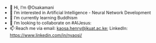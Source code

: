 - 👋 Hi, I’m @Osakamani
- 👀 I’m interested in Artificial Intelligence - Neural Network Development
- 🌱 I’m currently learning Buddhism
- 💞️ I’m looking to collaborate on #AIJesus: 
- 📫 Reach me via email: kaosa.henry@jkuat.ac.ke; LinkedIn: https://www.linkedin.com/in/nyaosi/

<!---
Osakamani/Osakamani is a ✨ special ✨ repository because its `README.md` (this file) appears on your GitHub profile.
You can click the Preview link to take a look at your changes.
--->
